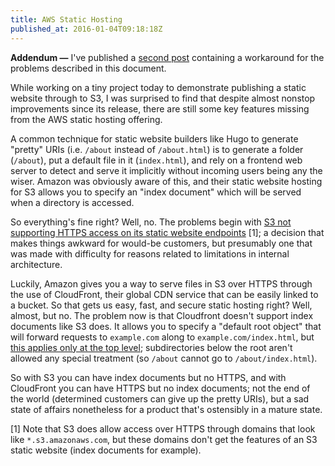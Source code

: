 ```yaml
---
title: AWS Static Hosting
published_at: 2016-01-04T09:18:18Z
---
```


**Addendum &mdash;** I've published a [second post][second] containing a
workaround for the problems described in this document.

While working on a tiny project today to demonstrate publishing a static
website through to S3, I was surprised to find that despite almost nonstop
improvements since its release, there are still some key features missing from
the AWS static hosting offering.

A common technique for static website builders like Hugo to generate "pretty"
URIs (i.e. `/about` instead of `/about.html`) is to generate a folder
(`/about`), put a default file in it (`index.html`), and rely on a frontend web
server to detect and serve it implicitly without incoming users being any the
wiser. Amazon was obviously aware of this, and their static website hosting for
S3 allows you to specify an "index document" which will be served when a
directory is accessed.

So everything's fine right? Well, no. The problems begin with [S3 not
supporting HTTPS access on its static website endpoints][s3-endpoints] [1]; a
decision that makes things awkward for would-be customers, but presumably one
that was made with difficulty for reasons related to limitations in internal
architecture.

Luckily, Amazon gives you a way to serve files in S3 over HTTPS through the use
of CloudFront, their global CDN service that can be easily linked to a bucket.
So that gets us easy, fast, and secure static hosting right? Well, almost, but
no. The problem now is that Cloudfront doesn't support index documents like S3
does. It allows you to specify a "default root object" that will forward
requests to `example.com` along to `example.com/index.html`, but [this applies
only at the top level][cloudfront-root]; subdirectories below the root aren't
allowed any special treatment (so `/about` cannot go to `/about/index.html`).

So with S3 you can have index documents but no HTTPS, and with CloudFront you
can have HTTPS but no index documents; not the end of the world (determined
customers can give up the pretty URIs), but a sad state of affairs nonetheless
for a product that's ostensibly in a mature state.

[1] Note that S3 does allow access over HTTPS through domains that look like
`*.s3.amazonaws.com`, but these domains don't get the features of an S3 static
website (index documents for example).

[cloudfront-root]: https://docs.aws.amazon.com/AmazonCloudFront/latest/DeveloperGuide/DefaultRootObject.html
[second]: /fragments/aws-static-hosting-workaround
[s3-endpoints]: https://docs.aws.amazon.com/AmazonS3/latest/dev/WebsiteEndpoints.html
